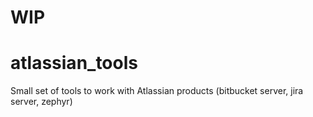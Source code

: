 # WIP

# atlassian_tools
Small set of tools to work with Atlassian products (bitbucket server, jira server, zephyr)
